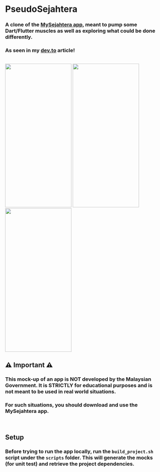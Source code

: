 # PseudoSejahtera
### A clone of the [MySejahtera app](https://mysejahtera.malaysia.gov.my/intro/), meant to pump some Dart/Flutter muscles as well as exploring what could be done differently.
### As seen in my [dev.to](https://dev.to/benz93chung/improving-mysejahteras-check-out-functionality-3je0) article!
</br>
<img src="https://dev-to-uploads.s3.amazonaws.com/uploads/articles/ani9h7csojco4t86nz90.png" width="214" height="463" />
<img src="https://dev-to-uploads.s3.amazonaws.com/uploads/articles/okqm99akf5ro2e44omqs.png" width="214" height="463" />
<img src="https://dev-to-uploads.s3.amazonaws.com/uploads/articles/1r9cyjnstsbgt6y76gmt.png" width="214" height="463" />

</br>

## ⚠️ Important ⚠️
### This mock-up of an app is NOT developed by the Malaysian Government. It is STRICTLY for educational purposes and is not meant to be used in real world situations.
### For such situations, you should download and use the MySejahtera app.

</br>

## Setup
### Before trying to run the app locally, run the `build_project.sh` script under the `scripts` folder. This will generate the mocks (for unit test) and retrieve the project dependencies.


